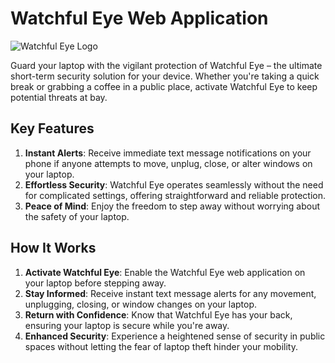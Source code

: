 # Watchful Eye Web Application

![Watchful Eye Logo](images/image1.png)

Guard your laptop with the vigilant protection of Watchful Eye – the ultimate short-term security solution for your device. Whether you're taking a quick break or grabbing a coffee in a public place, activate Watchful Eye to keep potential threats at bay.

## Key Features

1. **Instant Alerts**: Receive immediate text message notifications on your phone if anyone attempts to move, unplug, close, or alter windows on your laptop.
2. **Effortless Security**: Watchful Eye operates seamlessly without the need for complicated settings, offering straightforward and reliable protection.
3. **Peace of Mind**: Enjoy the freedom to step away without worrying about the safety of your laptop.

## How It Works

1. **Activate Watchful Eye**: Enable the Watchful Eye web application on your laptop before stepping away.
2. **Stay Informed**: Receive instant text message alerts for any movement, unplugging, closing, or window changes on your laptop.
3. **Return with Confidence**: Know that Watchful Eye has your back, ensuring your laptop is secure while you're away.
4. **Enhanced Security**: Experience a heightened sense of security in public spaces without letting the fear of laptop theft hinder your mobility.
